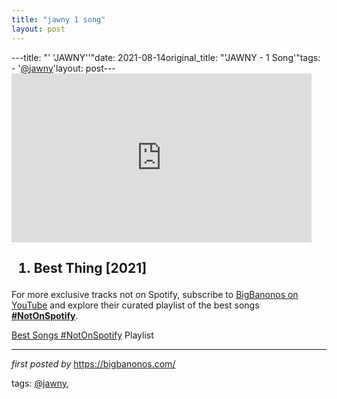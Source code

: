 ```yaml
---
title: "jawny 1 song"
layout: post
---
```

---title: "' 'JAWNY''"date: 2021-08-14original_title: "'JAWNY - 1 Song'"tags:  - '[@jawny](/tags/jawny/)'layout: post---<iframe frameborder="0" height="270" src="https://youtube.com/embed/e3Ez2DOC7aM" width="480"></iframe><h2><ol><li>Best Thing [2021]</li></ol></h2><!--Subscribe and Playlist Links--><div>    <p>For more exclusive tracks not on Spotify, subscribe to <a href="https://www.youtube.com/[@BigBanonos](/tags/BigBanonos/)" target="_blank">BigBanonos on YouTube</a> and explore their curated playlist of the best songs <strong>[#NotOnSpotify](/tags/NotOnSpotify/)</strong>.</p>    <p><a href="https://www.youtube.com/playlist?list=PLtuNtuTatqI0kFahUCbtbfenC_ET5O_tr" target="_blank">Best Songs [#NotOnSpotify](/tags/NotOnSpotify/) Playlist<br /></a></p></div><hr /><p><em>first posted by</em> <a href="https://bigbanonos.com/" rel="noopener" target="_new">https://bigbanonos.com/</a></p><p>tags: [@jawny](/tags/jawny/),</p>